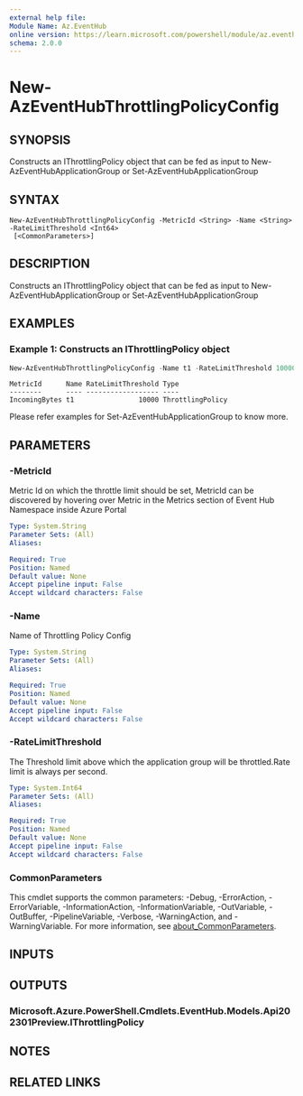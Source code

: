 ```yaml
---
external help file:
Module Name: Az.EventHub
online version: https://learn.microsoft.com/powershell/module/az.eventhub/new-azeventhubthrottlingpolicyconfig
schema: 2.0.0
---
```


# New-AzEventHubThrottlingPolicyConfig

## SYNOPSIS
Constructs an IThrottlingPolicy object that can be fed as input to New-AzEventHubApplicationGroup or Set-AzEventHubApplicationGroup

## SYNTAX

```
New-AzEventHubThrottlingPolicyConfig -MetricId <String> -Name <String> -RateLimitThreshold <Int64>
 [<CommonParameters>]
```

## DESCRIPTION
Constructs an IThrottlingPolicy object that can be fed as input to New-AzEventHubApplicationGroup or Set-AzEventHubApplicationGroup

## EXAMPLES

### Example 1: Constructs an IThrottlingPolicy object 
```powershell
New-AzEventHubThrottlingPolicyConfig -Name t1 -RateLimitThreshold 10000 -MetricId IncomingBytes
```

```output
MetricId      Name RateLimitThreshold Type
--------      ---- ------------------ ----
IncomingBytes t1                10000 ThrottlingPolicy
```

Please refer examples for Set-AzEventHubApplicationGroup to know more.

## PARAMETERS

### -MetricId
Metric Id on which the throttle limit should be set, MetricId can be discovered by hovering over Metric in the Metrics section of Event Hub Namespace inside Azure Portal

```yaml
Type: System.String
Parameter Sets: (All)
Aliases:

Required: True
Position: Named
Default value: None
Accept pipeline input: False
Accept wildcard characters: False
```

### -Name
Name of Throttling Policy Config

```yaml
Type: System.String
Parameter Sets: (All)
Aliases:

Required: True
Position: Named
Default value: None
Accept pipeline input: False
Accept wildcard characters: False
```

### -RateLimitThreshold
The Threshold limit above which the application group will be throttled.Rate limit is always per second.

```yaml
Type: System.Int64
Parameter Sets: (All)
Aliases:

Required: True
Position: Named
Default value: None
Accept pipeline input: False
Accept wildcard characters: False
```

### CommonParameters
This cmdlet supports the common parameters: -Debug, -ErrorAction, -ErrorVariable, -InformationAction, -InformationVariable, -OutVariable, -OutBuffer, -PipelineVariable, -Verbose, -WarningAction, and -WarningVariable. For more information, see [about_CommonParameters](http://go.microsoft.com/fwlink/?LinkID=113216).

## INPUTS

## OUTPUTS

### Microsoft.Azure.PowerShell.Cmdlets.EventHub.Models.Api202301Preview.IThrottlingPolicy

## NOTES

## RELATED LINKS

